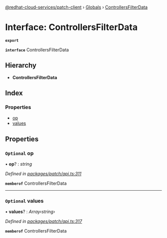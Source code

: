 [@redhat-cloud-services/patch-client](../README.md) › [Globals](../globals.md) › [ControllersFilterData](controllersfilterdata.md)

# Interface: ControllersFilterData

**`export`** 

**`interface`** ControllersFilterData

## Hierarchy

* **ControllersFilterData**

## Index

### Properties

* [op](controllersfilterdata.md#optional-op)
* [values](controllersfilterdata.md#optional-values)

## Properties

### `Optional` op

• **op**? : *string*

*Defined in [packages/patch/api.ts:311](https://github.com/leSamo/javascript-clients/blob/8e7ff04/packages/patch/api.ts#L311)*

**`memberof`** ControllersFilterData

___

### `Optional` values

• **values**? : *Array‹string›*

*Defined in [packages/patch/api.ts:317](https://github.com/leSamo/javascript-clients/blob/8e7ff04/packages/patch/api.ts#L317)*

**`memberof`** ControllersFilterData
